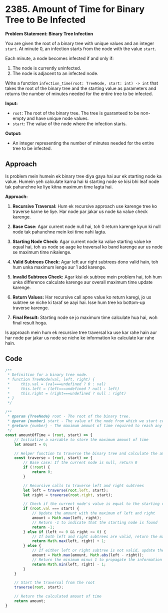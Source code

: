 # 2385. Amount of Time for Binary Tree to Be Infected

**Problem Statement: Binary Tree Infection**

You are given the root of a binary tree with unique values and an integer `start`. At minute 0, an infection starts from the node with the value `start`.

Each minute, a node becomes infected if and only if:

1. The node is currently uninfected.
2. The node is adjacent to an infected node.

Write a function `infection_time(root: TreeNode, start: int) -> int` that takes the root of the binary tree and the starting value as parameters and returns the number of minutes needed for the entire tree to be infected.

**Input:**
- `root`: The root of the binary tree. The tree is guaranteed to be non-empty and have unique node values.
- `start`: The value of the node where the infection starts.

**Output:**
- An integer representing the number of minutes needed for the entire tree to be infected.




## Approach
Is problem mein humein ek binary tree diya gaya hai aur ek starting node ka value. Humein yeh calculate karna hai ki starting node se kisi bhi leaf node tak pahunchne ke liye kitna maximum time lagta hai.

**Approach:**

1. **Recursive Traversal:** Hum ek recursive approach use karenge tree ko traverse karne ke liye. Har node par jakar us node ka value check karenge.

2. **Base Case:** Agar current node null hai, toh 0 return karenge kyun ki null node tak pahunchne mein koi time nahi lagta.

3. **Starting Node Check:** Agar current node ka value starting value ke equal hai, toh us node se aage ke traversal ko band karenge aur us node se maximum time nikalenge.

4. **Valid Subtrees Check:** Agar left aur right subtrees dono valid hain, toh hum unka maximum lenge aur 1 add karenge.

5. **Invalid Subtrees Check:** Agar kisi ek subtree mein problem hai, toh hum unka difference calculate karenge aur overall maximum time update karenge.

6. **Return Values:** Har recursive call apne value ko return karegi, jo us subtree se niche ki taraf se aayi hai. Isse hum tree ko bottom-up traverse karenge.

7. **Final Result:** Starting node se jo maximum time calculate hua hai, woh final result hoga.

Is approach mein hum ek recursive tree traversal ka use kar rahe hain aur har node par jakar us node se niche ke information ko calculate kar rahe hain.





## Code
```javascript
/**
 * Definition for a binary tree node.
 * function TreeNode(val, left, right) {
 *     this.val = (val===undefined ? 0 : val)
 *     this.left = (left===undefined ? null : left)
 *     this.right = (right===undefined ? null : right)
 * }
 */

/**
 * @param {TreeNode} root - The root of the binary tree.
 * @param {number} start - The value of the node from which we start counting the amount of time.
 * @return {number} - The maximum amount of time required to reach any leaf node from the starting node.
 */
const amountOfTime = (root, start) => {
    // Initialize a variable to store the maximum amount of time
    let amount = 0;

    // Helper function to traverse the binary tree and calculate the amount of time
    const traverse = (root, start) => {
        // Base case: If the current node is null, return 0
        if (!root) {
            return 0;
        }

        // Recursive calls to traverse left and right subtrees
        let left = traverse(root.left, start);
        let right = traverse(root.right, start);

        // Check if the current node's value is equal to the starting value
        if (root.val === start) {
            // Update the amount with the maximum of left and right
            amount = Math.max(left, right);
            // Return -1 to indicate that the starting node is found
            return -1;
        } else if (left >= 0 && right >= 0) {
            // If both left and right subtrees are valid, return the maximum plus 1
            return Math.max(left, right) + 1;
        } else {
            // If either left or right subtree is not valid, update the amount
            amount = Math.max(amount, Math.abs(left - right));
            // Return the minimum minus 1 to propagate the information upward
            return Math.min(left, right) - 1;
        }
    }

    // Start the traversal from the root
    traverse(root, start);

    // Return the calculated amount of time
    return amount;
}

```